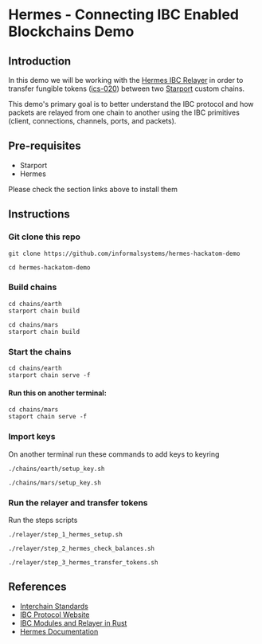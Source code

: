 # Hermes - Connecting IBC Enabled Blockchains Demo

## Introduction

In this demo we will be working with the [Hermes IBC Relayer](https://hermes.informal.systems) in order to transfer fungible tokens ([ics-020](https://github.com/cosmos/ics/tree/master/spec/ics-020-fungible-token-transfer)) between two [Starport](https://github.com/tendermint/starport) custom chains.

This demo's primary goal is to better understand the IBC protocol and how packets are relayed from one chain to another using the IBC primitives (client, connections, channels, ports, and packets).

## Pre-requisites

* Starport
* Hermes

Please check the section links above to install them

## Instructions

### Git clone this repo

```
git clone https://github.com/informalsystems/hermes-hackatom-demo

cd hermes-hackatom-demo
```
### Build chains

```
cd chains/earth
starport chain build

cd chains/mars
starport chain build
```

### Start the chains

```
cd chains/earth
starport chain serve -f
```

#### Run this on another terminal:
```
cd chains/mars
staport chain serve -f
```

### Import keys

On another terminal run these commands to add keys to keyring

```
./chains/earth/setup_key.sh

./chains/mars/setup_key.sh
```

### Run the relayer and transfer tokens

Run the steps scripts

```
./relayer/step_1_hermes_setup.sh

./relayer/step_2_hermes_check_balances.sh

./relayer/step_3_hermes_transfer_tokens.sh
```

## References

* [Interchain Standards](https://github.com/cosmos/ics)
* [IBC Protocol Website](https://ibcprotocol.org)
* [IBC Modules and Relayer in Rust](https://github.com/informalsystems/ibc-rs)
* [Hermes Documentation](https://hermes.informal.systems)
